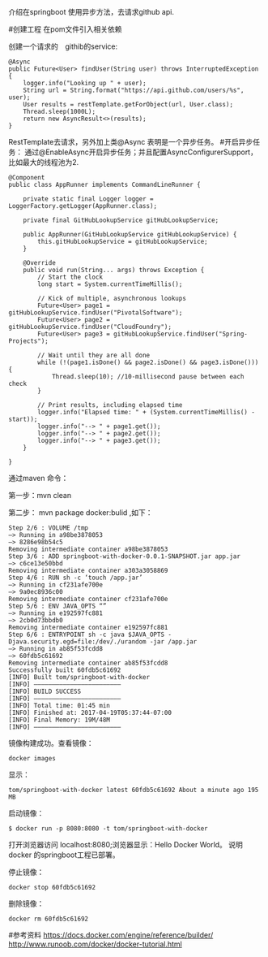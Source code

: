 介绍在springboot 使用异步方法，去请求github api.

#创建工程
在pom文件引入相关依赖

创建一个请求的　githib的service:
````
@Async
public Future<User> findUser(String user) throws InterruptedException {
    logger.info("Looking up " + user);
    String url = String.format("https://api.github.com/users/%s", user);
    User results = restTemplate.getForObject(url, User.class);
    Thread.sleep(1000L);
    return new AsyncResult<>(results);
}
````
RestTemplate去请求，另外加上类@Async 表明是一个异步任务。
#开启异步任务：
通过@EnableAsync开启异步任务；并且配置AsyncConfigurerSupport，比如最大的线程池为2.
````
@Component
public class AppRunner implements CommandLineRunner {

    private static final Logger logger = LoggerFactory.getLogger(AppRunner.class);

    private final GitHubLookupService gitHubLookupService;

    public AppRunner(GitHubLookupService gitHubLookupService) {
        this.gitHubLookupService = gitHubLookupService;
    }

    @Override
    public void run(String... args) throws Exception {
        // Start the clock
        long start = System.currentTimeMillis();

        // Kick of multiple, asynchronous lookups
        Future<User> page1 = gitHubLookupService.findUser("PivotalSoftware");
        Future<User> page2 = gitHubLookupService.findUser("CloudFoundry");
        Future<User> page3 = gitHubLookupService.findUser("Spring-Projects");

        // Wait until they are all done
        while (!(page1.isDone() && page2.isDone() && page3.isDone())) {
            Thread.sleep(10); //10-millisecond pause between each check
        }

        // Print results, including elapsed time
        logger.info("Elapsed time: " + (System.currentTimeMillis() - start));
        logger.info("--> " + page1.get());
        logger.info("--> " + page2.get());
        logger.info("--> " + page3.get());
    }

}
````
通过maven 命令：

第一步：mvn clean

第二步： mvn package docker:bulid ,如下：
````
Step 2/6 : VOLUME /tmp 
—> Running in a98be3878053 
—> 8286e98b54c5 
Removing intermediate container a98be3878053 
Step 3/6 : ADD springboot-with-docker-0.0.1-SNAPSHOT.jar app.jar 
—> c6ce13e50bbd 
Removing intermediate container a303a3058869 
Step 4/6 : RUN sh -c ‘touch /app.jar’ 
—> Running in cf231afe700e 
—> 9a0ec8936c00 
Removing intermediate container cf231afe700e 
Step 5/6 : ENV JAVA_OPTS “” 
—> Running in e192597fc881 
—> 2cb0d73bbdb0 
Removing intermediate container e192597fc881 
Step 6/6 : ENTRYPOINT sh -c java $JAVA_OPTS -Djava.security.egd=file:/dev/./urandom -jar /app.jar 
—> Running in ab85f53fcdd8 
—> 60fdb5c61692 
Removing intermediate container ab85f53fcdd8 
Successfully built 60fdb5c61692 
[INFO] Built tom/springboot-with-docker 
[INFO] ———————————————————————— 
[INFO] BUILD SUCCESS 
[INFO] ———————————————————————— 
[INFO] Total time: 01:45 min 
[INFO] Finished at: 2017-04-19T05:37:44-07:00 
[INFO] Final Memory: 19M/48M 
[INFO] ————————————————————————
````
镜像构建成功。查看镜像：
````
docker images
````
显示：
````
tom/springboot-with-docker latest 60fdb5c61692 About a minute ago 195 MB
````
启动镜像：
````
$ docker run -p 8080:8080 -t tom/springboot-with-docker
````
打开浏览器访问 localhost:8080;浏览器显示：Hello Docker World。 
说明docker 的springboot工程已部署。

停止镜像：
````
docker stop 60fdb5c61692
````
删除镜像：
````
docker rm 60fdb5c61692
````


#参考资料
https://docs.docker.com/engine/reference/builder/
http://www.runoob.com/docker/docker-tutorial.html